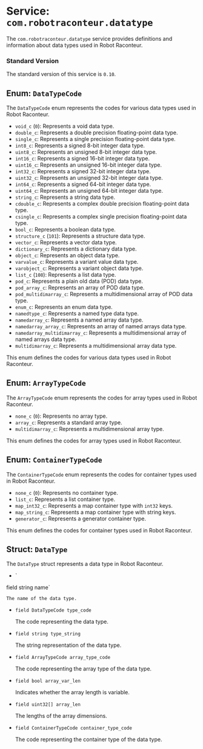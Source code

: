 # Service: `com.robotraconteur.datatype`

The `com.robotraconteur.datatype` service provides definitions and information about data types used in Robot Raconteur.

### Standard Version

The standard version of this service is `0.10`.

## Enum: `DataTypeCode`

The `DataTypeCode` enum represents the codes for various data types used in Robot Raconteur.

- `void_c` (`0`): Represents a void data type.
- `double_c`: Represents a double precision floating-point data type.
- `single_c`: Represents a single precision floating-point data type.
- `int8_c`: Represents a signed 8-bit integer data type.
- `uint8_c`: Represents an unsigned 8-bit integer data type.
- `int16_c`: Represents a signed 16-bit integer data type.
- `uint16_c`: Represents an unsigned 16-bit integer data type.
- `int32_c`: Represents a signed 32-bit integer data type.
- `uint32_c`: Represents an unsigned 32-bit integer data type.
- `int64_c`: Represents a signed 64-bit integer data type.
- `uint64_c`: Represents an unsigned 64-bit integer data type.
- `string_c`: Represents a string data type.
- `cdouble_c`: Represents a complex double precision floating-point data type.
- `csingle_c`: Represents a complex single precision floating-point data type.
- `bool_c`: Represents a boolean data type.
- `structure_c` (`101`): Represents a structure data type.
- `vector_c`: Represents a vector data type.
- `dictionary_c`: Represents a dictionary data type.
- `object_c`: Represents an object data type.
- `varvalue_c`: Represents a variant value data type.
- `varobject_c`: Represents a variant object data type.
- `list_c` (`108`): Represents a list data type.
- `pod_c`: Represents a plain old data (POD) data type.
- `pod_array_c`: Represents an array of POD data type.
- `pod_multidimarray_c`: Represents a multidimensional array of POD data type.
- `enum_c`: Represents an enum data type.
- `namedtype_c`: Represents a named type data type.
- `namedarray_c`: Represents a named array data type.
- `namedarray_array_c`: Represents an array of named arrays data type.
- `namedarray_multidimarray_c`: Represents a multidimensional array of named arrays data type.
- `multidimarray_c`: Represents a multidimensional array data type.

This enum defines the codes for various data types used in Robot Raconteur.

## Enum: `ArrayTypeCode`

The `ArrayTypeCode` enum represents the codes for array types used in Robot Raconteur.

- `none_c` (`0`): Represents no array type.
- `array_c`: Represents a standard array type.
- `multidimarray_c`: Represents a multidimensional array type.

This enum defines the codes for array types used in Robot Raconteur.

## Enum: `ContainerTypeCode`

The `ContainerTypeCode` enum represents the codes for container types used in Robot Raconteur.

- `none_c` (`0`): Represents no container type.
- `list_c`: Represents a list container type.
- `map_int32_c`: Represents a map container type with `int32` keys.
- `map_string_c`: Represents a map container type with string keys.
- `generator_c`: Represents a generator container type.

This enum defines the codes for container types used in Robot Raconteur.

## Struct: `DataType`

The `DataType` struct represents a data type in Robot Raconteur.

- `

field string name`

    The name of the data type.

- `field DataTypeCode type_code`

    The code representing the data type.

- `field string type_string`

    The string representation of the data type.

- `field ArrayTypeCode array_type_code`

    The code representing the array type of the data type.

- `field bool array_var_len`

    Indicates whether the array length is variable.

- `field uint32[] array_len`

    The lengths of the array dimensions.

- `field ContainerTypeCode container_type_code`

    The code representing the container type of the data type.
